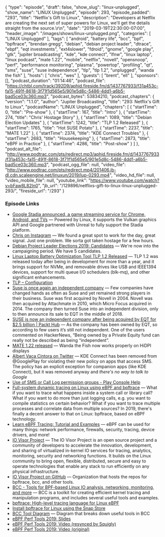 {
  "type": "episode",
  "draft": false,
  "show_slug": "linux-unplugged",
  "show_name": "LINUX Unplugged",
  "episode": 293,
  "episode_padded": "293",
  "title": "Netflix's Gift to Linux",
  "description": "Developers at Netflix are creating the next set of super powers for Linux, we'll get the details straight from the source.\r\n",
  "date": "2019-03-19T22:30:00-07:00",
  "header_image": "/images/shows/linux-unplugged.png",
  "categories": [
    "LINUX Unplugged"
  ],
  "tags": [
    "android",
    "battery life",
    "bcc",
    "bpf",
    "bpftrace",
    "brendan gregg",
    "debian",
    "debian project leader",
    "dtrace",
    "ebpf",
    "eqt investments",
    "ext4slower",
    "fdroid",
    "gnome",
    "google play",
    "gtk",
    "jupiter broadcasting",
    "kde",
    "kde connect",
    "lfnw",
    "linux laptop",
    "linux podcast",
    "mate 1.22",
    "mobile",
    "netflix",
    "novell",
    "opensnoop",
    "perf",
    "performance monitoring",
    "plasma",
    "powertop",
    "profiling",
    "qt",
    "sms",
    "suse",
    "suse independence",
    "tlp",
    "tlp 1.2",
    "unplugged",
    "wanda the fish"
  ],
  "hosts": [
    "chris",
    "wes"
  ],
  "guests": [
    "brent",
    "ell"
  ],
  "sponsors": [],
  "podcast_duration": "01:14:46",
  "podcast_file": "https://chtbl.com/track/392D9/aphid.fireside.fm/d/1437767933/f31a453c-fa15-491f-8618-3f71f1d565e5/901e5d8c-5486-4dd1-a6b5-bad5ce03c360.mp3",
  "podcast_bytes": 53834210,
  "podcast_chapters": {
    "version": "1.1.0",
    "author": "Jupiter Broadcasting",
    "title": "293: Netflix's Gift to Linux",
    "podcastName": "LINUX Unplugged",
    "chapters": [
      {
        "startTime": 0,
        "title": "Pre-show"
      },
      {
        "startTime": 167,
        "title": "Intro"
      },
      {
        "startTime": 274,
        "title": "Chris' Hostage Story"
      },
      {
        "startTime": 1089,
        "title": "Debian Election Updates"
      },
      {
        "startTime": 1242,
        "title": "TLP 1.2 Released"
      },
      {
        "startTime": 1765,
        "title": "Hot SUSE Potato"
      },
      {
        "startTime": 2237,
        "title": "MATE 1.22"
      },
      {
        "startTime": 2374,
        "title": "KDE Connect Troubles"
      },
      {
        "startTime": 2683,
        "title": "Housekeeping"
      },
      {
        "startTime": 2873,
        "title": "eBPF in Practice"
      },
      {
        "startTime": 4286,
        "title": "Post-show"
      }
    ]
  },
  "podcast_alt_file": "http://www.podtrac.com/pts/redirect.mp3/aphid.fireside.fm/d/1437767933/f31a453c-fa15-491f-8618-3f71f1d565e5/901e5d8c-5486-4dd1-a6b5-bad5ce03c360.mp3",
  "podcast_ogg_file": null,
  "video_file": "http://www.podtrac.com/pts/redirect.mp4/201406.jb-dl.cdn.scaleengine.net/linuxun/2019/lup-0293.mp4",
  "video_hd_file": null,
  "video_mobile_file": null,
  "youtube_link": "https://www.youtube.com/watch?v=bFaw8L82In0",
  "jb_url": "/129896/netflixs-gift-to-linux-linux-unplugged-293/",
  "fireside_url": "/293"
}


### Episode Links

  * [Google Stadia announced, a game streaming service for Chrome, Android, and TVs](https://9to5google.com/2019/03/19/google-stadia-announced/ "Google Stadia announced, a game streaming service for Chrome, Android, and TVs") — Powered by Linux, it supports the Vulkan graphics API and Google partnered with Unreal to fully support the Stadia platform. 
  * [Chris on Instagram](https://www.instagram.com/p/BvM7M0nnwDu/ "Chris on Instagram") — We found a great spot to work for the day, great signal. Just one problem. We sorta got taken hostage for a few hours. 
  * [Debian Project Leader Elections 2019: Candidates](https://lists.debian.org/debian-devel-announce/2019/03/msg00004.html "Debian Project Leader Elections 2019: Candidates") — We're now into the campaigning period. We have 5 candidates.
  * [Linux Laptop Battery Optimization Tool TLP 1.2 Released](https://www.linuxuprising.com/2019/03/linux-battery-optimization-tool-tlp-12.html "Linux Laptop Battery Optimization Tool TLP 1.2 Released") — TLP 1.2 was released today after being in development for more than a year, and it brings support for NVMe, and removable drives like USB and IEEE1394 devices, support for multi queue I/O schedulers (blk-mq), and other significant enhancements.
  * [TLP – Configuration](https://linrunner.de/en/tlp/docs/tlp-configuration.html "TLP – Configuration")
  * [Suse is once again an independent company](https://techcrunch.com/2019/03/15/suse-is-once-again-an-independent-company/ "Suse is once again an independent company") — Few companies have changed hands as often as Suse and yet remained strong players in their business. Suse was first acquired by Novell in 2004. Novell was then acquired by Attachmate in 2010, which Micro Focus acquired in 2014. The company then turned Suse into an independent division, only to then announce its sale to EQT in the middle of 2018.
  * [SUSE is now an independent company after being acquired by EQT for $2.5 billion | Packt Hub](https://hub.packtpub.com/suse-is-now-an-independent-company-after-being-acquired-by-eqt-for-2-5-billion/ "SUSE is now an independent company after being acquired by EQT for $2.5 billion | Packt Hub") — As the company has been owned by EQT, so according to few users it’s still not independent. One of the users commented on HackerNews, “Being owned by a Private Equity fund can really not be described as being “independent”. 
  * [MATE 1.22 released](https://mate-desktop.org/blog/2019-03-18-mate-1-22-released/ "MATE 1.22 released") — Wanda the Fish now works properly on HiDPI displays
  * [Albert Vaca Cintora on Twitter](https://twitter.com/albertvaka/status/1107924633750253568 "Albert Vaca Cintora on Twitter") — KDE Connect has been removed from @GooglePlay for violating their new policy on apps that access SMS. The policy has an explicit exception for companion apps (like KDE Connect), but it was removed anyway and *there's no way to talk to Google*
  * [Use of SMS or Call Log permission groups - Play Console Help](https://support.google.com/googleplay/android-developer/answer/9047303 "Use of SMS or Call Log permission groups - Play Console Help")
  * [Full-system dynamic tracing on Linux using eBPF and bpftrace](https://www.joyfulbikeshedding.com/blog/2019-01-31-full-system-dynamic-tracing-on-linux-using-ebpf-and-bpftrace.html "Full-system dynamic tracing on Linux using eBPF and bpftrace") — What if you want to trace what happens inside a system call or library call? What if you want to do more than just logging calls, e.g. you want to compile statistics on certain behavior? What if you want to trace multiple processes and correlate data from multiple sources? In 2019, there's finally a decent answer to that on Linux: bpftrace, based on eBPF technology.
  * [Learn eBPF Tracing: Tutorial and Examples](http://www.brendangregg.com/blog/2019-01-01/learn-ebpf-tracing.html "Learn eBPF Tracing: Tutorial and Examples") — eBPF can be used for many things: network performance, firewalls, security, tracing, device drivers, and more!
  * [IO Visor Project](https://www.iovisor.org/ "IO Visor Project") — The IO Visor Project is an open source project and a community of developers to accelerate the innovation, development, and sharing of virtualized in-kernel IO services for tracing, analytics, monitoring, security and networking functions. It builds on the Linux community to bring open, flexible, distributed, secure and easy to operate technologies that enable any stack to run efficiently on any physical infrastructure.
  * [IO Visor Project on GitHub](https://github.com/iovisor "IO Visor Project on GitHub") — Organization that hosts the repos for bpftrace, bcc, and other tools.
  * [BCC - Tools for BPF-based Linux IO analysis, networking, monitoring, and more](https://github.com/iovisor/bcc "BCC - Tools for BPF-based Linux IO analysis, networking, monitoring, and more") — BCC is a toolkit for creating efficient kernel tracing and manipulation programs, and includes several useful tools and examples. 
  * [bpftrace: High-level tracing language for Linux eBPF](https://github.com/iovisor/bpftrace "bpftrace: High-level tracing language for Linux eBPF")
  * [Install bpftrace for Linux using the Snap Store](https://snapcraft.io/bpftrace "Install bpftrace for Linux using the Snap Store")
  * [BCC Tool Diagram](https://raw.githubusercontent.com/iovisor/bcc/master/images/bcc_tracing_tools_2017.png "BCC Tool Diagram") — Diagram that breaks down useful tools in BCC
  * [eBPF Perf Tools 2019: Slides](https://www.slideshare.net/brendangregg/ebpf-perf-tools-2019 "eBPF Perf Tools 2019: Slides")
  * [eBPF Perf Tools 2019: Video (resynced by Squigly)](https://www.youtube.com/watch?v=P2hbiWTB2w4 "eBPF Perf Tools 2019: Video \(resynced by Squigly\)")
  * [eBPF Perf Tools 2019: Video (original)](https://youtu.be/o-dvznZixlo?t=6997 "eBPF Perf Tools 2019: Video \(original\)")


